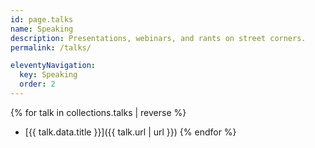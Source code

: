 ```yaml
---
id: page.talks
name: Speaking
description: Presentations, webinars, and rants on street corners.
permalink: /talks/

eleventyNavigation:
  key: Speaking
  order: 2
---
```

{% for talk in collections.talks | reverse %}
* [{{ talk.data.title }}]({{ talk.url | url }})
{% endfor %}
